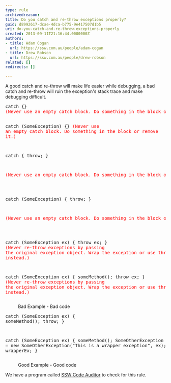 ```yaml
---
type: rule
archivedreason: 
title: Do you catch and re-throw exceptions properly?
guid: d8992617-dcae-4dca-b775-9e417507d1b5
uri: do-you-catch-and-re-throw-exceptions-properly
created: 2013-09-11T21:16:44.0000000Z
authors:
- title: Adam Cogan
  url: https://ssw.com.au/people/adam-cogan
- title: Drew Robson
  url: https://ssw.com.au/people/drew-robson
related: []
redirects: []

---
```


A good catch and re-throw will make life easier while debugging, a bad catch and re-throw will ruin the exception's stack trace and make debugging difficult.

<!--endintro-->
<dl class="bad"><dt><pre>catch &#123;&#125; 
<span style="color&#58;#ff0000;">(Never use an empty catch block. Do something in the block or remove it.)</span>

catch (SomeException) &#123;&#125; 
<span style="color&#58;#ff0000;">(Never use an empty catch block. Do something in the block or remove it.)</span>

catch &#123; throw; &#125; 
<pre><span style="color&#58;#ff0000;">(Never use an empty catch block. Do something in the block or remove it.)</span></pre>
catch (SomeException) &#123; throw; &#125; 
<pre><span style="color&#58;#ff0000;">(Never use an empty catch block. Do something in the block or remove it.)</span></pre>
catch (SomeException ex) &#123; throw ex; &#125; 
<span style="color&#58;#ff0000;">(Never re-throw exceptions by passing the original exception object. Wrap the exception or use throw; instead.)</span>

catch (SomeException ex) &#123; someMethod(); throw ex; &#125; 
<span style="color&#58;#ff0000;">(Never re-throw exceptions by passing the original exception object. Wrap the exception or use throw; instead.)
</span>
</pre></dt><dd>Bad Example - Bad code</dd></dl><dl class="good"><dt><pre>catch (SomeException ex) 
&#123; 
     someMethod(); 
     throw; 
&#125;

catch (SomeException ex) 
&#123; 
     someMethod(); 
     SomeOtherException wrapperEx = new SomeOtherException(&quot;This is a wrapper exception&quot;, ex);
     throw wrapperEx; 
&#125;
</pre></dt><dd>Good Example - Good code</dd></dl>
We have a program called [SSW Code Auditor](http&#58;//www.ssw.com.au/ssw/CodeAuditor/Default.aspx) to check for this rule.
